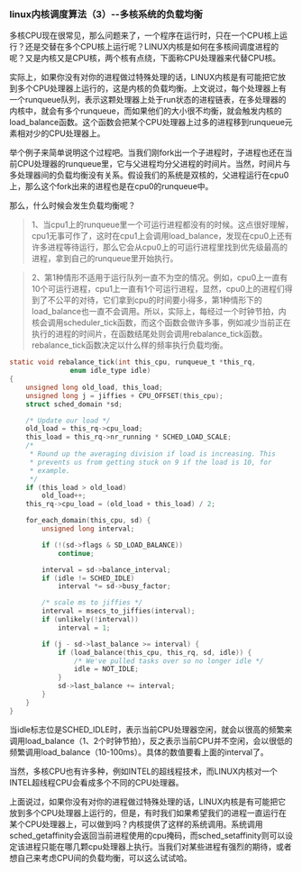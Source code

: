 ### linux内核调度算法（3）--多核系统的负载均衡
多核CPU现在很常见，那么问题来了，一个程序在运行时，只在一个CPU核上运行？还是交替在多个CPU核上运行呢？LINUX内核是如何在多核间调度进程的呢？又是内核又是CPU核，两个核有点绕，下面称CPU处理器来代替CPU核。

实际上，如果你没有对你的进程做过特殊处理的话，LINUX内核是有可能把它放到多个CPU处理器上运行的，这是内核的负载均衡。上文说过，每个处理器上有一个runqueue队列，表示这颗处理器上处于run状态的进程链表，在多处理器的内核中，就会有多个runqueue，而如果他们的大小很不均衡，就会触发内核的load_balance函数。这个函数会把某个CPU处理器上过多的进程移到runqueue元素相对少的CPU处理器上。

举个例子来简单说明这个过程吧。当我们刚fork出一个子进程时，子进程也还在当前CPU处理器的runqueue里，它与父进程均分父进程的时间片。当然，时间片与多处理器间的负载均衡没有关系。假设我们的系统是双核的，父进程运行在cpu0上，那么这个fork出来的进程也是在cpu0的runqueue中。

那么，什么时候会发生负载均衡呢？
>1、当cpu1上的runqueue里一个可运行进程都没有的时候。这点很好理解，cpu1无事可作了，这时在cpu1上会调用load_balance，发现在cpu0上还有许多进程等待运行，那么它会从cpu0上的可运行进程里找到优先级最高的进程，拿到自己的runqueue里开始执行。

>2、第1种情形不适用于运行队列一直不为空的情况。例如，cpu0上一直有10个可运行进程，cpu1上一直有1个可运行进程，显然，cpu0上的进程们得到了不公平的对待，它们拿到cpu的时间要小得多，第1种情形下的load_balance也一直不会调用。所以，实际上，每经过一个时钟节拍，内核会调用scheduler_tick函数，而这个函数会做许多事，例如减少当前正在执行的进程的时间片，在函数结尾处则会调用rebalance_tick函数。rebalance_tick函数决定以什么样的频率执行负载均衡。

```c
static void rebalance_tick(int this_cpu, runqueue_t *this_rq,
               enum idle_type idle)
{
    unsigned long old_load, this_load;
    unsigned long j = jiffies + CPU_OFFSET(this_cpu);
    struct sched_domain *sd;

    /* Update our load */
    old_load = this_rq->cpu_load;
    this_load = this_rq->nr_running * SCHED_LOAD_SCALE;
    /*
     * Round up the averaging division if load is increasing. This
     * prevents us from getting stuck on 9 if the load is 10, for
     * example.
     */
    if (this_load > old_load)
        old_load++;
    this_rq->cpu_load = (old_load + this_load) / 2;

    for_each_domain(this_cpu, sd) {
        unsigned long interval;

        if (!(sd->flags & SD_LOAD_BALANCE))
            continue;

        interval = sd->balance_interval;
        if (idle != SCHED_IDLE)
            interval *= sd->busy_factor;

        /* scale ms to jiffies */
        interval = msecs_to_jiffies(interval);
        if (unlikely(!interval))
            interval = 1;

        if (j - sd->last_balance >= interval) {
            if (load_balance(this_cpu, this_rq, sd, idle)) {
                /* We've pulled tasks over so no longer idle */
                idle = NOT_IDLE;
            }
            sd->last_balance += interval;
        }
    }
}
```

当idle标志位是SCHED_IDLE时，表示当前CPU处理器空闲，就会以很高的频繁来调用load_balance（1、2个时钟节拍），反之表示当前CPU并不空闲，会以很低的频繁调用load_balance（10-100ms）。具体的数值要看上面的interval了。 


当然，多核CPU也有许多种，例如INTEL的超线程技术，而LINUX内核对一个INTEL超线程CPU会看成多个不同的CPU处理器。

上面说过，如果你没有对你的进程做过特殊处理的话，LINUX内核是有可能把它放到多个CPU处理器上运行的，但是，有时我们如果希望我们的进程一直运行在某个CPU处理器上，可以做到吗？内核提供了这样的系统调用。系统调用sched_getaffinity会返回当前进程使用的cpu掩码，而sched_setaffinity则可以设定该进程只能在哪几颗cpu处理器上执行。当我们对某些进程有强烈的期待，或者想自己来考虑CPU间的负载均衡，可以这么试试哈。

